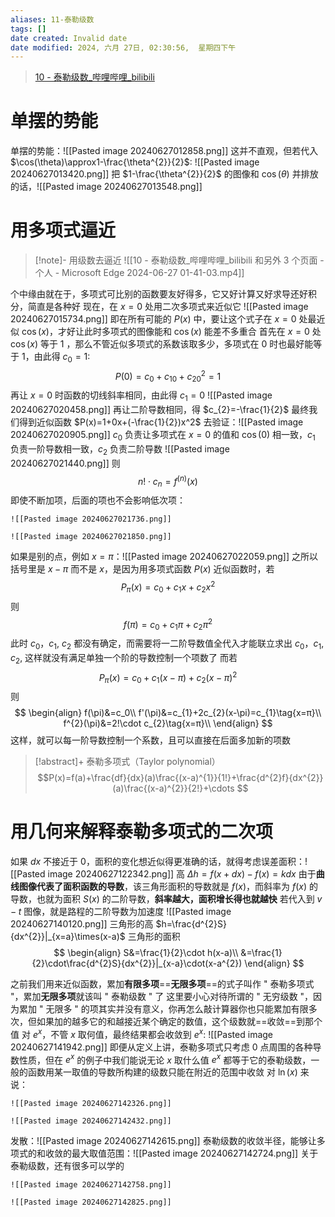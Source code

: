 ```yaml
---
aliases: 11-泰勒级数
tags: []
date created: Invalid date
date modified: 2024, 六月 27日, 02:30:56,  星期四下午
---
```


> [10 - 泰勒级数\_哔哩哔哩\_bilibili](https://www.bilibili.com/video/BV1qW411N7FU?p=11&vd_source=56499cc54ebd02db0ac739e485d74801)

# 单摆的势能
单摆的势能：![[Pasted image 20240627012858.png]] 这并不直观，但若代入 $\cos(\theta)\approx1-\frac{\theta^{2}}{2}$: ![[Pasted image 20240627013420.png]]
把 $1-\frac{\theta^{2}}{2}$ 的图像和 $\cos(\theta)$ 并排放的话，![[Pasted image 20240627013548.png]]
# 用多项式逼近

> [!note]- 用级数去逼近
> ![[10 - 泰勒级数_哔哩哔哩_bilibili 和另外 3 个页面 - 个人 - Microsoft​ Edge 2024-06-27 01-41-03.mp4]]

个中缘由就在于，多项式可比别的函数要友好得多，它又好计算又好求导还好积分，简直是各种好
现在，在 $x=0$ 处用二次多项式来近似它 ![[Pasted image 20240627015734.png]]
即在所有可能的 $P(x)$ 中，要让这个式子在 $x=0$ 处最近似 $\cos(x)$，才好让此时多项式的图像能和 $\cos(x)$ 能差不多重合
首先在 $x=0$ 处 $\cos(x)$ 等于 $1$ ，那么不管近似多项式的系数该取多少，多项式在 $0$ 时也最好能等于 $1$，由此得 $c_0=1$: $$P(0)=c_0+c_10+c_20^2=1
$$ 再让 $x=0$ 时函数的切线斜率相同，由此得 $c_1=0$ ![[Pasted image 20240627020458.png]]
再让二阶导数相同，得 $c_{2}=-\frac{1}{2}$
最终我们得到近似函数 $P(x)=1+0x+(-\frac{1}{2})x^2$
去验证：![[Pasted image 20240627020905.png]]
$c_0$ 负责让多项式在 $x=0$ 的值和 $\cos(0)$ 相一致，$c_1$ 负责一阶导数相一致，$c_2$ 负责二阶导数
![[Pasted image 20240627021440.png]]
则
$$
n!\cdot c_{n}=f^{(n)}(x)
$$
即使不断加项，后面的项也不会影响低次项：

```ad-col2
![[Pasted image 20240627021736.png]]

![[Pasted image 20240627021850.png]]
```

如果是别的点，例如 $x=\pi$：![[Pasted image 20240627022059.png]]
之所以括号里是 $x-\pi$ 而不是 $x$，是因为用多项式函数 $P(x)$ 近似函数时，若 $$P_{\pi}(x)=c_{0}+c_{1}x+c_{2}x^{2}$$
则
$$
f(\pi)=c_{0}+c_{1}\pi+c_{2}\pi^{2}
$$
此时 $c_0$，$c_1$, $c_2$ 都没有确定，而需要将一二阶导数值全代入才能联立求出 $c_0$，$c_{1}$, $c_2$, 这样就没有满足单独一个阶的导数控制一个项数了
而若
$$
P_{\pi}(x)=c_{0}+c_{1}(x-\pi)+c_{2}(x-\pi)^{2}
$$
则
$$
\begin{align}
f(\pi)&=c_0\\
f'(\pi)&=c_{1}+2c_{2}(x-\pi)=c_{1}\tag{x=π}\\
f^{2}(\pi)&=2!\cdot c_{2}\tag{x=π}\\
\end{align}
$$
这样，就可以每一阶导数控制一个系数，且可以直接在后面多加新的项数

> [!abstract]+ 泰勒多项式（Taylor polynomial）
> $$P(x)=f(a)+\frac{df}{dx}(a)\frac{(x-a)^{1}}{1!}+\frac{d^{2}f}{dx^{2}}(a)\frac{(x-a)^{2}}{2!}+\cdots $$

# 用几何来解释泰勒多项式的二次项
如果 $dx$ 不接近于 $0$，面积的变化想近似得更准确的话，就得考虑误差面积：![[Pasted image 20240627122342.png]]
高 $\Delta h=f(x+dx)-f(x)=kdx$
由于**曲线图像代表了面积函数的导数**，该三角形面积的导数就是 $f(x)$，而斜率为 $f(x)$ 的导数，也就为面积 $S(x)$ 的二阶导数，**斜率越大，面积增长得也就越快**
若代入到 $v-t$ 图像，就是路程的二阶导数为加速度
![[Pasted image 20240627140120.png]]
三角形的高 $h=\frac{d^{2}S}{dx^{2}}|_{x=a}\times(x-a)$
三角形的面积
$$
\begin{align}
S&=\frac{1}{2}\cdot h(x-a)\\
&=\frac{1}{2}\cdot\frac{d^{2}S}{dx^{2}}|_{x-a}\cdot(x-a^{2})
\end{align}
$$

之前我们用来近似函数，累加**有限多项**==**无限多项**==的式子叫作 " 泰勒多项式 "，累加**无限多项**就该叫 " 泰勒级数 " 了
这里要小心对待所谓的 " 无穷级数 "，因为累加 " 无限多 " 的项其实并没有意义，你再怎么敲计算器你也只能累加有限多次，但如果加的越多它的和越接近某个确定的数值，这个级数就==收敛==到那个值
对 $e^x$，不管 $x$ 取何值，最终结果都会收敛到 $e^x$: ![[Pasted image 20240627141942.png]]
即便从定义上讲，泰勒多项式只考虑 $0$ 点周围的各种导数性质，但在 $e^x$ 的例子中我们能说无论 $x$ 取什么值 $e^x$ 都等于它的泰勒级数，一般的函数用某一取值的导数所构建的级数只能在附近的范围中收敛
对 $\ln(x)$ 来说：

```ad-col2
![[Pasted image 20240627142326.png]]

![[Pasted image 20240627142432.png]]
```

发散：![[Pasted image 20240627142615.png]]
泰勒级数的收敛半径，能够让多项式的和收敛的最大取值范围：![[Pasted image 20240627142724.png]]
关于泰勒级数，还有很多可以学的

```ad-col2
![[Pasted image 20240627142758.png]]

![[Pasted image 20240627142825.png]]
```
